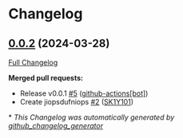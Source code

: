 # Changelog

## [0.0.2](https://github.com/SK1Y101/test/tree/0.0.2) (2024-03-28)

[Full Changelog](https://github.com/SK1Y101/test/compare/759278b8143e0ccea99aefb113e06788a4977368...0.0.2)

**Merged pull requests:**

- Release v0.0.1 [\#5](https://github.com/SK1Y101/test/pull/5) ([github-actions[bot]](https://github.com/apps/github-actions))
- Create jiopsdufniops [\#2](https://github.com/SK1Y101/test/pull/2) ([SK1Y101](https://github.com/SK1Y101))



\* *This Changelog was automatically generated by [github_changelog_generator](https://github.com/github-changelog-generator/github-changelog-generator)*
